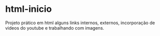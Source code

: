 # html-inicio
Projeto prático em html alguns links internos, externos, incorporação de videos do youtube e trabalhando com imagens.
